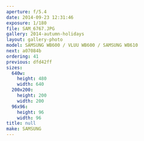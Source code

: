 ```yaml
---
aperture: f/5.4
date: 2014-09-23 12:31:46
exposure: 1/180
file: SAM_6767.JPG
gallery: 2014-autumn-holidays
layout: gallery-photo
model: SAMSUNG WB600 / VLUU WB600 / SAMSUNG WB610
next: a07084b
ordering: 41
previous: dfd42ff
sizes:
  640w:
    height: 480
    width: 640
  200x200:
    height: 200
    width: 200
  96x96:
    height: 96
    width: 96
title: null
make: SAMSUNG
---
```

